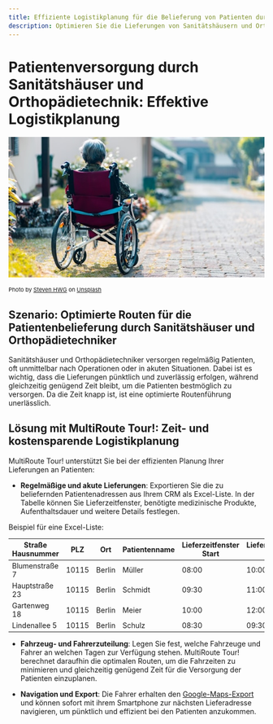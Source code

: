```yaml
---
title: Effiziente Logistikplanung für die Belieferung von Patienten durch Sanitätshäuser und Orthopädietechnik
description: Optimieren Sie die Lieferungen von Sanitätshäusern und Orthopädietechnikern an Patienten mit präziser Einsatzplanung und Routenoptimierung. Stellen Sie sicher, dass Patienten nach Operationen schnell und zuverlässig versorgt werden.
---
```


# Patientenversorgung durch Sanitätshäuser und Orthopädietechnik: Effektive Logistikplanung

![!](assets/rollstuhl.jpg "Effiziente Routenplanung für Sanitätshäuser")

<div style="font-size: 11px">
Photo by <a href="https://unsplash.com/@rebelvisual?utm_content=creditCopyText&utm_medium=referral&utm_source=unsplash">Steven HWG</a> on <a href="https://unsplash.com/photos/woman-sitting-on-wheelchair-zBsdRTHIIm4?utm_content=creditCopyText&utm_medium=referral&utm_source=unsplash">Unsplash</a></div>
  
## Szenario: Optimierte Routen für die Patientenbelieferung durch Sanitätshäuser und Orthopädietechniker

Sanitätshäuser und Orthopädietechniker versorgen regelmäßig Patienten, oft unmittelbar nach Operationen oder in akuten Situationen. Dabei ist es wichtig, dass die Lieferungen pünktlich und zuverlässig erfolgen, während gleichzeitig genügend Zeit bleibt, um die Patienten bestmöglich zu versorgen. Da die Zeit knapp ist, ist eine optimierte Routenführung unerlässlich.

## Lösung mit MultiRoute Tour!: Zeit- und kostensparende Logistikplanung

MultiRoute Tour! unterstützt Sie bei der effizienten Planung Ihrer Lieferungen an Patienten:

* **Regelmäßige und akute Lieferungen**: Exportieren Sie die zu beliefernden Patientenadressen aus Ihrem CRM als Excel-Liste. In der Tabelle können Sie Lieferzeitfenster, benötigte medizinische Produkte, Aufenthaltsdauer und weitere Details festlegen.

Beispiel für eine Excel-Liste:

| Straße Hausnummer | PLZ  | Ort         | Patientenname | Lieferzeitfenster Start | Lieferzeitfenster Ende | Aufenthaltsdauer (Sek.) |
|------------------|------|-------------|---------------|-------------------------|------------------------|-------------------------|
| Blumenstraße 7    | 10115| Berlin      | Müller        | 08:00                   | 10:00                  | 1800                    | 
| Hauptstraße 23    | 10115| Berlin      | Schmidt       | 09:30                   | 11:00                  | 2400                    | 
| Gartenweg 18      | 10115| Berlin      | Meier         | 10:00                   | 12:00                  | 1800                    | 
| Lindenallee 5     | 10115| Berlin      | Schulz        | 08:30                   | 09:30                  | 2400                    | 


* **Fahrzeug- und Fahrerzuteilung**: Legen Sie fest, welche Fahrzeuge und Fahrer an welchen Tagen zur Verfügung stehen. MultiRoute Tour! berechnet daraufhin die optimalen Routen, um die Fahrzeiten zu minimieren und gleichzeitig genügend Zeit für die Versorgung der Patienten einzuplanen.

* **Navigation und Export**: Die Fahrer erhalten den [Google-Maps-Export](../tour/#tour-exportieren) und können sofort mit ihrem Smartphone zur nächsten Lieferadresse navigieren, um pünktlich und effizient bei den Patienten anzukommen.
